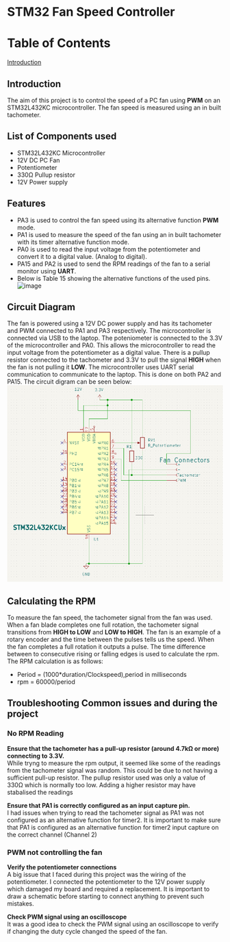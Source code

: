 # STM32 Fan Speed Controller
# Table of Contents
[Introduction](https://github.com/Ashrafharuna7/Embedded-Systems#introduction)
## Introduction
The aim of this project is to control the speed of a PC fan using **PWM** on an STM32L432KC microcontroller. 
The fan speed is measured using an in built tachometer.

## List of Components used
- STM32L432KC Microcontroller
- 12V DC PC Fan
- Potentiometer
- 330Ω Pullup resistor
- 12V Power supply

## Features
- PA3 is used to control the fan speed using its alternative function **PWM** mode.
- PA1 is used to measure the speed of the fan using an in built tachometer with its timer alternative function mode.
- PA0 is used to read the input voltage from the potentiometer and convert it to a digital value. (Analog to digital).
- PA15 and PA2 is used to send the RPM readings of the fan to a serial monitor using **UART**.
- Below is Table 15 showing the alternative functions of the used pins.![image](https://github.com/user-attachments/assets/b8c79627-e1b0-47e1-b94c-a00ef012f18b)


## Circuit Diagram
The fan is powered using a 12V DC power supply and has its tachometer and PWM connected to PA1 and PA3 respectively. The microcontroller is connected via USB to the laptop. The poteniometer is connected to the 3.3V of the microcontroller and PA0. This allows the microcontroller to read the input voltage from the potentiometer as a digital value. There is a pullup resistor connected to the tachometer and 3.3V to pull the signal **HIGH** when the fan is not pulling it **LOW**. The microcontroller uses UART serial communication to communicate to the laptop. This is done on both PA2 and PA15. The circuit digram can be seen below: ![Circuit Diagram](Circuit_Diagram.png)

## Calculating the RPM
To measure the fan speed, the tachometer signal from the fan was used. When a fan blade completes one full rotation, the tachometer signal transitions from **HIGH to LOW** and **LOW to HIGH**. The fan is an example of a rotary encoder and the time between the pulses tells us the speed. When the fan completes a full rotation it outputs a pulse. The time difference between to consecutive rising or falling edges is used to calculate the rpm. The RPM calculation is as follows: 
- Period = (1000*duration/Clockspeed),period in milliseconds
- rpm = 60000/period

## Troubleshooting Common issues and during the project
### No RPM Reading
**Ensure that the tachometer has a pull-up resistor (around 4.7kΩ or more) connecting to 3.3V.**\
  While tryng to measure the rpm output, it seemed like some of the readings from the tachometer signal was random. This could be due to not having a sufficient pull-up resistor. The pullup     resistor used was only a value of 330Ω which is normally too low. Adding a higher resistor may have stabalised the readings
  
**Ensure that PA1 is correctly configured as an input capture pin.**\
  I had issues when trying to read the tachometer signal as PA1 was not configured as an alternative function for timer2. It is important to make sure that PA1 is configured as an alternative   function for timer2 input capture on the correct channel (Channel 2)

### PWM not controlling the fan
**Verify the potentiometer connections**\
A big issue that I faced during this project was the wiring of the potentiometer. I connected the potentiometer to the 12V power supply which damaged my board and required a replacement. It is important to draw a schematic before starting to connect anything to prevent such mistakes.

**Check PWM signal using an oscilloscope**\
It was a good idea to check the PWM signal using an oscilloscope to verify if changing the duty cycle changed the speed of the fan.












    
